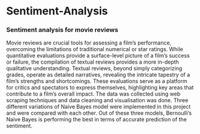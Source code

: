 # Sentiment-Analysis
### Sentiment analysis for movie reviews

Movie reviews are crucial tools for assessing a film’s performance, overcoming the limitations of traditional numerical or star ratings. While quantitative evaluations provide a surface-level picture of a film’s success or failure, the compilation of textual reviews provides a more in-depth qualitative understanding. Textual reviews, beyond simply categorizing grades, operate as detailed narratives, revealing the intricate tapestry of a film’s strengths and shortcomings. These evaluations serve as a platform for critics and spectators to express themselves, highlighting key areas that contribute to a film’s overall impact. The data was collected using web scraping techniques and data cleaning and visualisation was done. Three different variations of Naive Bayes model were implemented in this project and were compared with each other. Out of these three models, Bernoulli’s Naive Bayes is performing the best in terms of accurate prediction of the sentiment.


